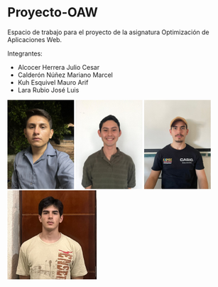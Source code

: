 # Proyecto-OAW
Espacio de trabajo para el proyecto de la asignatura Optimización de Aplicaciones Web. 

Integrantes:
- Alcocer Herrera Julio Cesar
- Calderón Núñez Mariano Marcel
- Kuh Esquivel Mauro Arif
- Lara Rubio José Luis

<img src="/Media/Julio.jpeg" height="200">
<img src="/Media/Mariano.jpeg" height="200">
<img src="/Media/Mauro.jpeg" height="200">
<img src="/Media/JoseLuis.jpeg" height="200">

